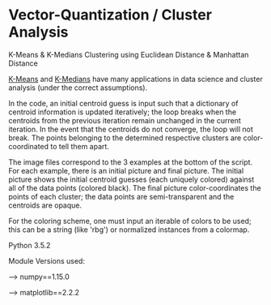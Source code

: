 # Vector-Quantization / Cluster Analysis
K-Means &amp; K-Medians Clustering using Euclidean Distance &amp; Manhattan Distance

[K-Means](https://en.wikipedia.org/wiki/K-means_clustering) and [K-Medians](https://en.wikipedia.org/wiki/K-medians_clustering) have many applications in data science and cluster analysis (under the correct assumptions). 

In the code, an initial centroid guess is input such that a dictionary of centroid information is updated iteratively; the loop breaks when the centroids from the previous iteration remain unchanged in the current iteration. In the event that the centroids do not converge, the loop will not break. The points belonging to the determined respective clusters are color-coordinated to tell them apart. 

The image files correspond to the 3 examples at the bottom of the script. For each example, there is an initial picture and final picture. The initial picture shows the initial centroid guesses (each uniquely colored) against all of the data points (colored black). The final picture color-coordinates the points of each cluster; the data points are semi-transparent and the centroids are opaque. 

For the coloring scheme, one must input an iterable of colors to be used; this can be a string (like 'rbg') or normalized instances from a colormap. 

Python 3.5.2

Module Versions used:

--> numpy==1.15.0

--> matplotlib==2.2.2


